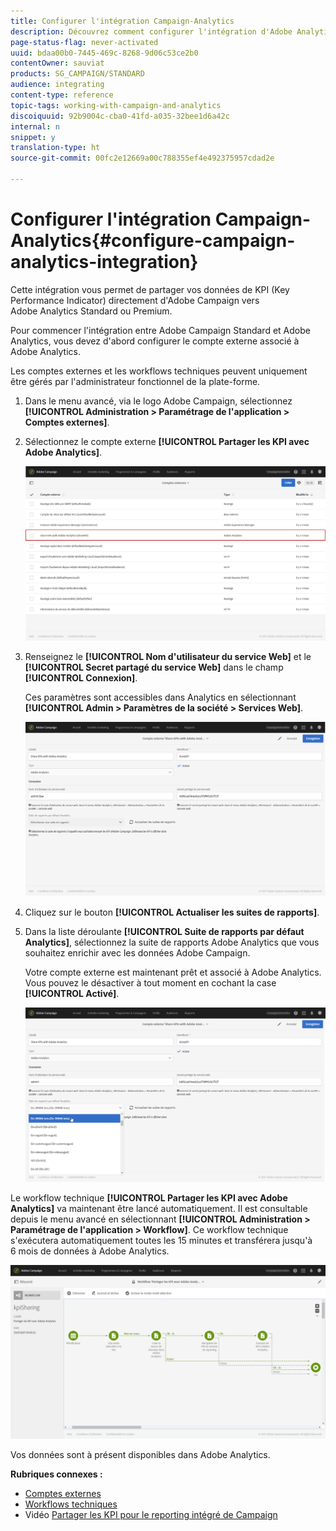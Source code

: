 ```yaml
---
title: Configurer l'intégration Campaign-Analytics
description: Découvrez comment configurer l'intégration d'Adobe Analytics pour commencer à mesurer les performances de vos diffusions email.
page-status-flag: never-activated
uuid: bdaa00b0-7445-469c-8268-9d06c53ce2b0
contentOwner: sauviat
products: SG_CAMPAIGN/STANDARD
audience: integrating
content-type: reference
topic-tags: working-with-campaign-and-analytics
discoiquuid: 92b9004c-cba0-41fd-a035-32bee1d6a42c
internal: n
snippet: y
translation-type: ht
source-git-commit: 00fc2e12669a00c788355ef4e492375957cdad2e

---
```



# Configurer l'intégration Campaign-Analytics{#configure-campaign-analytics-integration}

Cette intégration vous permet de partager vos données de KPI (Key Performance Indicator) directement d'Adobe Campaign vers Adobe Analytics Standard ou Premium.

Pour commencer l'intégration entre Adobe Campaign Standard et Adobe Analytics, vous devez d'abord configurer le compte externe associé à Adobe Analytics.

Les comptes externes et les workflows techniques peuvent uniquement être gérés par l'administrateur fonctionnel de la plate-forme.

1. Dans le menu avancé, via le logo Adobe Campaign, sélectionnez **[!UICONTROL Administration &gt; Paramétrage de l'application &gt; Comptes externes]**.
1. Sélectionnez le compte externe **[!UICONTROL Partager les KPI avec Adobe Analytics]**.

   ![](assets/analytics_2.png)

1. Renseignez le **[!UICONTROL Nom d'utilisateur du service Web]** et le **[!UICONTROL Secret partagé du service Web]** dans le champ **[!UICONTROL Connexion]**.

   Ces paramètres sont accessibles dans Analytics en sélectionnant **[!UICONTROL Admin &gt; Paramètres de la société &gt; Services Web]**.

   ![](assets/analytics_1.png)

1. Cliquez sur le bouton **[!UICONTROL Actualiser les suites de rapports]**.
1. Dans la liste déroulante **[!UICONTROL Suite de rapports par défaut Analytics]**, sélectionnez la suite de rapports Adobe Analytics que vous souhaitez enrichir avec les données Adobe Campaign.

   Votre compte externe est maintenant prêt et associé à Adobe Analytics. Vous pouvez le désactiver à tout moment en cochant la case **[!UICONTROL Activé]**.

   ![](assets/analytics.png)

Le workflow technique **[!UICONTROL Partager les KPI avec Adobe Analytics]** va maintenant être lancé automatiquement. Il est consultable depuis le menu avancé en sélectionnant **[!UICONTROL Administration &gt; Paramétrage de l'application &gt; Workflow]**. Ce workflow technique s'exécutera automatiquement toutes les 15 minutes et transférera jusqu'à 6 mois de données à Adobe Analytics.

![](assets/analytics_3.png)

Vos données sont à présent disponibles dans Adobe Analytics.

**Rubriques connexes :**

* [Comptes externes](../../administration/using/external-accounts.md)
* [Workflows techniques](../../administration/using/technical-workflows.md)
* Vidéo [Partager les KPI pour le reporting intégré de Campaign](https://helpx.adobe.com/fr/marketing-cloud/how-to/email-marketing.html)

